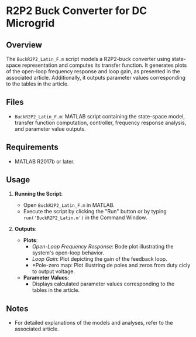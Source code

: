 # R2P2 Buck Converter for DC Microgrid

## Overview

The `BuckR2P2_Latin_F.m` script models a R2P2-buck converter using state-space representation and computes its transfer function. It generates plots of the open-loop frequency response and loop gain, as presented in the associated article. Additionally, it outputs parameter values corresponding to the tables in the article.

## Files

- `BuckR2P2_Latin_F.m`: MATLAB script containing the state-space model, transfer function computation, controller, frequency response analysis, and parameter value outputs.

## Requirements

- MATLAB R2017b or later.

## Usage

1. **Running the Script**:
   - Open `BuckR2P2_Latin_F.m` in MATLAB.
   - Execute the script by clicking the "Run" button or by typing `run('BuckR2P2_Latin.m')` in the Command Window.

2. **Outputs**:
   - **Plots**:
     - *Open-Loop Frequency Response*: Bode plot illustrating the system's open-loop behavior.
     - *Loop Gain*: Plot depicting the gain of the feedback loop.
     - *Pole-zero map: Plot illustring de poles and zeros from duty cicly to output voltage.
   - **Parameter Values**:
     - Displays calculated parameter values corresponding to the tables in the article.

## Notes

- For detailed explanations of the models and analyses, refer to the associated article.






